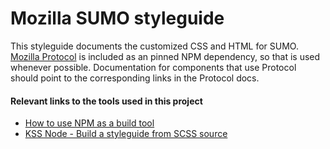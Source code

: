 # Mozilla SUMO styleguide

This styleguide documents the customized CSS and HTML for SUMO. [Mozilla Protocol](https://protocol.mozilla.org/) is included as an pinned NPM dependency, so that is used whenever possible. Documentation for components that use Protocol should point to the corresponding links in the Protocol docs.


#### Relevant links to the tools used in this project
* [How to use NPM as a build tool](https://www.keithcirkel.co.uk/how-to-use-npm-as-a-build-tool/)
* [KSS Node - Build a styleguide from SCSS source](https://github.com/kss-node/kss-node)
